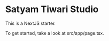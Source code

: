 # Satyam Tiwari Studio

This is a NextJS starter.

To get started, take a look at src/app/page.tsx.
